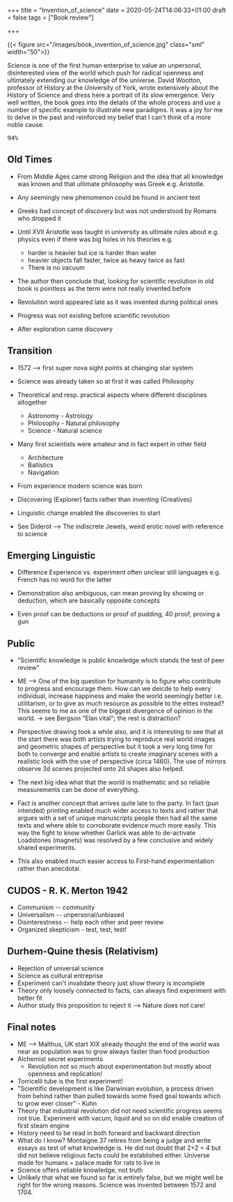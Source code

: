+++
title = "Invention_of_science"
date = 2020-05-24T14:06:33+01:00
draft = false
tags = ["Book review"]

+++

{{< figure src="/images/book_invention_of_science.jpg"  class="sml" width="50">}}

Science is one of the first human enterprise to value an unpersonal, disinterested view of the world which push for radical openness and ultimately extending our knowledge of the universe. 
David Wootton, professor of History at the University of York, wrote extensively about the History of Science and dress here a portrait of its slow emergence. Very well written, the book goes into the details of the whole process and use a number of specific example to illustrate new paradigms. It was a joy for me to delve in the past and reinforced my belief that I can't think of a more noble cause.

<kbd>94%</kbd>

<!--more-->

## Old Times

* From Middle Ages came strong Religion and the idea that all knowledge was known and that ultimate philosophy was Greek e.g. Aristotle.

* Any seemingly new phenomenon could be found in ancient text
* Greeks had concept of discovery but was not understood by Romans who dropped it
* Until XVII Aristotle was taught in university as ultimate rules about e.g. physics even if there was big holes in his theories e.g.
  * harder is heavier but ice is harder than water
  * heavier objects fall faster, twice as heavy twice as fast
  * There is no vacuum
* The author then conclude that, looking for scientific revolution in old book is pointless as the term were not really invented before
* Revolution word appeared late as it was invented during political ones
* Progress was not existing before scientific revolution
* After exploration came discovery

## Transition

* 1572 --> first super nova sight points at changing star system

* Science was already taken so at first it was called Philosophy
* Theoretical and resp. practical aspects where different disciplines altogether
  * Astronomy - Astrology
  * Philosophy - Natural philosophy
  * Science - Natural science
* Many first scientists were amateur and in fact expert in other field
  * Architecture
  * Ballistics
  * Navigation
* From experience modern science was born
* Discovering (Explorer) facts rather than inventing (Creatives)
* Linguistic change enabled the discoveries to start
* See Diderot --> The indiscrete Jewels, weird erotic novel with reference to science

## Emerging Linguistic

* Difference Experience vs. experiment often unclear still languages e.g. French has no word for the latter

* Demonstration also ambiguous, can mean proving by showing or deduction, which are basically opposite concepts
* Even proof can be deductions or proof of pudding, 40 proof, proving a gun

## Public

* "Scientific knowledge is public knowledge which stands the test of peer review"

* ME --> One of the big question for humanity is to figure who contribute to progress and encourage them. How can we deicde to help every individual, increase happiness and make the world seemingly better i.e. utilitarism, or to give as much resource as possible to the elites instead? This seems to me as one of the biggest divergence of opinion in the world. -> see Bergson "Elan vital"; the rest is distraction?

* Perspective drawing took a while also, and it is interesting to see that at the start there was both artists trying to reproduce real world images and geometric shapes of perspective but it took a very long time for both to converge and enable artists to create imaginary scenes with a realistic look with the use of perspective (circa 1460). The use of mirrors observe 3d scenes projected onto 2d shapes also helped.

* The next big idea what that the world is mathematic and so reliable measurements can be done of everything.
* Fact is another concept that arrives quite late to the party. In fact (pun intended) printing enabled much wider access to texts and rather that argues with a set of unique manuscripts people then had all the same texts and where able to corroborate evidence much more easily. This way the fight to know whether Garlick was able to de-activate Loadstones (magnets) was resolved by a few conclusive and widely shared experiments.
* This also enabled much easier access to First-hand experimentation rather than anecdotal.

## CUDOS - R. K. Merton 1942

* Communism -- community
* Universalism -- unpersonal/unbiased
* Disinterestness -- help each other and peer review
* Organized skepticism - test, test, test!

## Durhem-Quine thesis (Relativism)

* Rejection of universal science
* Science as cultural entreprise
* Experiment can't invalidate theory just show theory is incomplete
* Theory only loosely connected to facts, can always find experiment with better fit
* Author study this proposition to reject it --> Nature does not care!

## Final notes

* ME --> Malthus, UK start XIX already thought the end of the world was near as population was to grow always faster than food production
* Alchemist secret experiments
  * Revolution not so much about experimentation but mostly about openness and replication!
* Torricelli tube is the first experiment!
* "Scientific development is like Darwinian evolution, a process driven from behind rather than pulled towards some fixed goal towards which to grow ever closer" - Kuhn
* Theory that industrial revolution did not need scientific progress seems not true. Experiment with vacum, liquid and so on did enable creation of first steam engine
* History need to be read in both forward and backward direction
* What do I know? Montaigne 37 retires from being a judge and write essays as test of what knowledge is. He did not doubt that 2+2 = 4 but did not believe religious facts could be established either. Universe made for humans = palace made for rats to live in
* Science offers reliable knowledge, not truth
* Unlikely that what we found so far is entirely false, but we might well be right for the wrong reasons.
Science was invented between 1572 and 1704.
